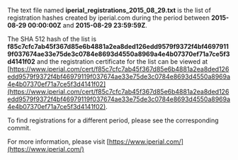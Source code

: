 The text file named **iperial_registrations_2015_08_29.txt** is the list of registration hashes created by iperial.com during the period between **2015-08-29 00:00:00Z** and **2015-08-29 23:59:59Z**.

The SHA 512 hash of the list is **f85c7cfc7ab45f367d85e6b4881a2ea8ded126edd9579f9372f4bf46979119f037674ae33e75de3c0784e8693d4550a8969a4e4b07370ef71a7ce5f3d4141f02** and the registration certificate for the list can be viewed at [https://www.iperial.com/cert/f85c7cfc7ab45f367d85e6b4881a2ea8ded126edd9579f9372f4bf46979119f037674ae33e75de3c0784e8693d4550a8969a4e4b07370ef71a7ce5f3d4141f02](https://www.iperial.com/cert/f85c7cfc7ab45f367d85e6b4881a2ea8ded126edd9579f9372f4bf46979119f037674ae33e75de3c0784e8693d4550a8969a4e4b07370ef71a7ce5f3d4141f02).

To find registrations for a different period, please see the corresponding commit.

For more information, please visit [https://www.iperial.com/](https://www.iperial.com/)
